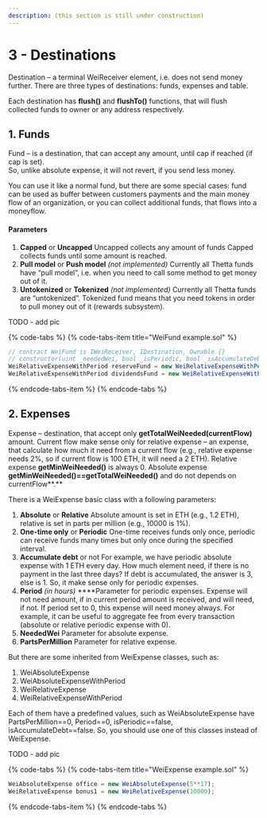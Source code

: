 ```yaml
---
description: (this section is still under construction)
---
```


# 3 - Destinations

Destination – a terminal WeiReceiver element, i.e. does not send money further. There are three types of destinations: funds, expenses and table.

Each destination has **flush\(\)** and **flushTo\(\)** functions, that will flush collected funds to owner or any address respectively.

## 1. Funds

Fund – is a destination, that can accept any amount, until cap if reached \(if cap is set\).   
So, unlike absolute expense, it will not revert, if you send less money.  
  
You can use it like a normal fund, but there are some special cases: fund can be used as buffer between customers payments and the main money flow of an organization, or you can collect additional funds, that flows into a moneyflow.

#### Parameters

1. **Capped** or **Uncapped** Uncapped collects any amount of funds Capped collects funds until some amount is reached.
2. **Pull model** or **Push model** _\(not implemented\)_ Currently all Thetta funds have “pull model”, i.e. when you need to call some method to get money out of it.
3. **Untokenized** or **Tokenized** _\(not implemented\)_ Currently all Thetta funds are “untokenized”. Tokenized fund means that you need tokens in order to pull money out of it \(rewards subsystem\).

TODO - add pic

{% code-tabs %}
{% code-tabs-item title="WeiFund example.sol" %}
```javascript
// contract WeiFund is IWeiReceiver, IDestination, Ownable {}
// constructor(uint _neededWei, bool _isPeriodic, bool _isAccumulateDebt, uint _periodHours) public {
WeiRelativeExpenseWithPeriod reserveFund = new WeiRelativeExpenseWithPeriod(150000, 0, false);
WeiRelativeExpenseWithPeriod dividendsFund = new WeiRelativeExpenseWithPeriod(250000, 0, false);
```
{% endcode-tabs-item %}
{% endcode-tabs %}

## 2. Expenses

Expense – destination, that accept only **getTotalWeiNeeded\(currentFlow\)** amount.  Current flow make sense only for relative expense – an expense, that calculate how much it need from a current flow \(e.g., relative expense needs 2%, so if current flow is 100 ETH, it will need a 2 ETH\). Relative expense **getMinWeiNeeded\(\)** is always 0. Absolute expense **getMinWeiNeeded\(\)==getTotalWeiNeeded\(\)** and do not depends on currentFlow**.** 

There is a WeiExpense basic class with a following parameters:

1. **Absolute** or **Relative** Absolute amount is set in ETH \(e.g., 1.2 ETH\), relative is set in parts per million \(e.g., 10000 is 1%\).
2. **One-time only** or **Periodic** One-time receives funds only once, periodic can receive funds many times but only once during the specified interval.
3. **Accumulate debt** or not For example, we have periodic absolute expense with 1 ETH every day. How much element need, if there is no payment in the last three days?  If debt is accumulated, the answer is 3, else is 1. So, it make sense only for periodic expenses.
4. **Period** _\(in hours\)_ ****Parameter for periodic expenses. Expense will not need amount, if in current period amount is received, and will need, if not. If period set to 0, this expense will need money always. For example, it can be useful to aggregate fee from every transaction \(absolute or relative periodic expense with 0\).
5. **NeededWei** Parameter for absolute expense. 
6. **PartsPerMillion** Parameter for relative expense.

But there are some inherited from WeiExpense classes, such as:

1. WeiAbsoluteExpense
2. WeiAbsoluteExpenseWithPeriod
3. WeiRelativeExpense
4. WeiRelativeExpenseWithPeriod

Each of them have a predefined values, such as WeiAbsoluteExpense have PartsPerMillion==0, Period==0,  isPeriodic==false, isAccumulateDebt==false. So, you should use one of this classes instead of WeiExpense.

TODO - add pic

{% code-tabs %}
{% code-tabs-item title="WeiExpense example.sol" %}
```javascript
WeiAbsoluteExpense office = new WeiAbsoluteExpense(5**17);
WeiRelativeExpense bonus1 = new WeiRelativeExpense(10000);

```
{% endcode-tabs-item %}
{% endcode-tabs %}



